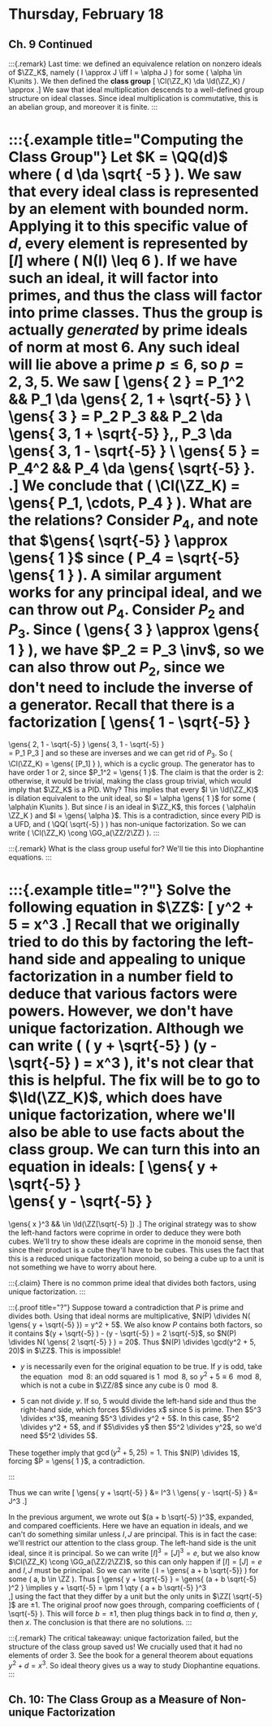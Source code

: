# Thursday, February 18

## Ch. 9 Continued

:::{.remark}
Last time: we defined an equivalence relation on nonzero ideals of $\ZZ_K$, namely \( I \approx J \iff I = \alpha J \) for some \( \alpha \in K\units \).
We then defined the **class group**
\[
\Cl(\ZZ_K) \da \Id(\ZZ_K) / \approx
.\]
We saw that ideal multiplication descends to a well-defined group structure on ideal classes. 
Since ideal multiplication is commutative, this is an abelian group, and moreover it is finite.
:::

:::{.example title="Computing the Class Group"}
Let $K = \QQ(d)$ where \( d \da \sqrt{ -5 } \).
We saw that every ideal class is represented by an element with bounded norm.
Applying it to this specific value of $d$, every element is represented by $[I]$ where \( N(I) \leq 6 \).
If we have such an ideal, it will factor into primes, and thus the class will factor into prime classes. 
Thus the group is actually *generated* by prime ideals of norm at most 6.
Any such ideal will lie above a prime $p \leq 6$, so $p=2,3,5$.
We saw
\[
\gens{ 2 } = P_1^2 && P_1 \da \gens{ 2, 1 + \sqrt{-5} } \\
\gens{ 3 } = P_2 P_3 && P_2 \da \gens{ 3, 1 + \sqrt{-5} },\, P_3 \da \gens{ 3, 1 - \sqrt{-5} }    \\
\gens{ 5 } = P_4^2 && P_4 \da \gens{ \sqrt{-5} }.  
.\]
We conclude that \( \Cl(\ZZ_K) = \gens{ P_1, \cdots, P_4 }  \).
What are the relations?
Consider $P_4$, and note that $\gens{ \sqrt{-5} } \approx  \gens{ 1 }$ since \( P_4 = \sqrt{-5} \gens{ 1 }  \). 
A similar argument works for any principal ideal, and we can throw out $P_4$.
Consider $P_2$ and $P_3$.
Since \( \gens{ 3 } \approx \gens{ 1 }   \), we have $P_2 = P_3 \inv$, so we can also throw out $P_2$, since we don't need to include the inverse of a generator.
Recall that there is a factorization
\[
\gens{ 1 - \sqrt{-5} } 
=
\gens{ 2, 1 - \sqrt{-5} } 
\gens{ 3, 1 - \sqrt{-5} }  
= P_1 P_3
\]
and so these are inverses and we can get rid of $P_3$.
So \( \Cl(\ZZ_K) = \gens{ [P_1] } \), which is a cyclic group.
The generator has to have order 1 or 2, since $P_1^2 = \gens{ 1 }$. 
The claim is that the order is 2: otherwise, it would be trivial, making the class group trivial, which would imply that $\ZZ_K$ is a PID.
Why?
This implies that every $I \in \Id(\ZZ_K)$ is dilation equivalent to the unit ideal, so $I = \alpha \gens{ 1 }$ for some \( \alpha\in K\units \). 
But since $I$ is an ideal in $\ZZ_K$, this forces \( \alpha\in \ZZ_K \) and $I = \gens{ \alpha }$. 
This is a contradiction, since every PID is a UFD, and \( \QQ( \sqrt{-5} ) \) has non-unique factorization.
So we can write \( \Cl(\ZZ_K) \cong \GG_a(\ZZ/2\ZZ) \).
:::

:::{.remark}
What is the class group useful for?
We'll tie this into Diophantine equations.
:::

:::{.example title="?"}
Solve the following equation in $\ZZ$:
\[
y^2 + 5 = x^3
.\]
Recall that we originally tried to do this by factoring the left-hand side and appealing to unique factorization in a number field to deduce that various factors were powers.
However, we don't have unique factorization.
Although we can write \( ( y + \sqrt{-5} ) (y - \sqrt{-5} ) = x^3 \), it's not clear that this is helpful.
The fix will be to go to $\Id(\ZZ_K)$, which does have unique factorization, where we'll also be able to use facts about the class group.
We can turn this into an equation in ideals:
\[
\gens{ y + \sqrt{-5} }  
\gens{ y - \sqrt{-5} }  
= 
\gens{ x }^3 && \in \Id(\ZZ[\sqrt{-5} ]) 
.\]
The original strategy was to show the left-hand factors were coprime in order to deduce they were both cubes.
We'll try to show these ideals are coprime in the monoid sense, then since their product is a cube they'll have to be cubes.
This uses the fact that this is a reduced unique factorization monoid, so being a cube up to a unit is not something we have to worry about here.

:::{.claim}
There is no common prime ideal that divides both factors, using unique factorization.
:::

:::{.proof title="?"}
Suppose toward a contradiction that $P$ is prime and divides both.
Using that ideal norms are multiplicative, $N(P) \divides N( \gens{ y + \sqrt{-5} }) = y^2 + 5$. 
We also know $P$ contains both factors, so it contains $(y + \sqrt{-5} ) - (y - \sqrt{-5} ) = 2 \sqrt{-5}$, so $N(P) \divides N( \gens{ 2 \sqrt{-5} } ) = 20$. 
Thus $N(P) \divides \gcd(y^2 + 5, 20)$ in $\ZZ$.
This is impossible!

- $y$ is necessarily even for the original equation to be true.
  If $y$ is odd, take the equation $\mod 8$: an odd squared is $1\mod 8$, so $y^2 +5 \equiv 6 \mod 8$, which is not a cube in $\ZZ/8$ since any cube is $0\mod 8$.

- $5$ can not divide $y$.
  If so, $5$ would divide the left-hand side and thus the right-hand side, which forces $5\divides x$ since $5$ is prime.
  Then $5^3 \divides x^3$, meaning $5^3 \divides y^2 + 5$.
  In this case, $5^2 \divides y^2 + 5$, and if $5\divides y$ then $5^2 \divides y^2$, so we'd need $5^2 \divides 5$.

These together imply that $\gcd(y^2 + 5, 25) = 1$.
This $N(P) \divides 1$, forcing $P = \gens{ 1 }$, a contradiction.

:::

Thus we can write
\[
\gens{ y + \sqrt{-5} }  &= I^3 \\
\gens{ y - \sqrt{-5} }  &= J^3
.\]

In the previous argument, we wrote out $(a + b \sqrt{-5} )^3$, expanded, and compared coefficients.
Here we have an equation in ideals, and we can't do something similar unless $I, J$ are principal.
This is in fact the case: we'll restrict our attention to the class group.
The left-hand side is the unit ideal, since it is principal.
So we can write $[I]^3 = [J]^3 = e$, but we also know $\Cl(\ZZ_K) \cong \GG_a(\ZZ/2\ZZ)$, so this can only happen if $[I] = [J] = e$ and $I, J$ must be principal.
So we can write \( I = \gens{ a + b \sqrt{-5}}  \) for some \( a, b \in \ZZ \).
Thus 
\[
\gens{ y + \sqrt{-5} } = \gens{ (a + b \sqrt{-5} )^2 } \implies y + \sqrt{-5} = \pm 1 \qty { a + b \sqrt{-5} }^3  
,\]
using the fact that they differ by a unit but the only units in $\ZZ[ \sqrt{-5} ]$ are $\pm 1$.
The original proof now goes through, comparing coefficients of \( \sqrt{-5} \).
This will force $b = \pm 1$, then plug things back in to find $a$, then $y$, then $x$.
The conclusion is that there are no solutions.
:::

:::{.remark}
The critical takeaway: unique factorization failed, but the structure of the class group saved us! 
We crucially used that it had no elements of order 3.
See the book for a general theorem about equations $y^2 + d = x^3$.
So ideal theory gives us a way to study Diophantine equations.
:::

## Ch. 10: The Class Group as a Measure of Non-unique Factorization






